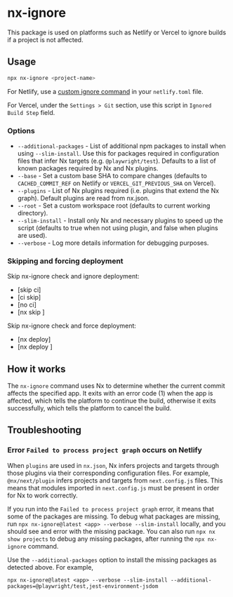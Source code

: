 # nx-ignore

This package is used on platforms such as Netlify or Vercel to ignore builds if a project is not affected.

## Usage

```bash
npx nx-ignore <project-name>
```

For Netlify, use a [custom ignore command](https://docs.netlify.com/configure-builds/ignore-builds/) in your `netlify.toml` file.

For Vercel, under the `Settings > Git` section, use this script in `Ignored Build Step` field.

### Options

- `--additional-packages` - List of additional npm packages to install when using `--slim-install`. Use this for packages required in configuration files that infer Nx targets (e.g. `@playwright/test`). Defaults to a list of known packages required by Nx and Nx plugins.
- `--base` - Set a custom base SHA to compare changes (defaults to `CACHED_COMMIT_REF` on Netlify or `VERCEL_GIT_PREVIOUS_SHA` on Vercel).
- `--plugins` - List of Nx plugins required (i.e. plugins that extend the Nx graph). Default plugins are read from nx.json.
- `--root` - Set a custom workspace root (defaults to current working directory).
- `--slim-install` - Install only Nx and necessary plugins to speed up the script (defaults to true when not using plugin, and false when plugins are used).
- `--verbose` - Log more details information for debugging purposes.

### Skipping and forcing deployment

Skip nx-ignore check and ignore deployment:

- [skip ci]
- [ci skip]
- [no ci]
- [nx skip <app>]

Skip nx-ignore check and force deployment:

- [nx deploy]
- [nx deploy <app>]

## How it works

The `nx-ignore` command uses Nx to determine whether the current commit affects the specified app. It exits with an error code (1) when the app is affected, which tells the platform to continue the build, otherwise it exits successfully, which tells the platform to cancel the build.

## Troubleshooting

### Error `Failed to process project graph` occurs on Netlify

When `plugins` are used in `nx.json`, Nx infers projects and targets through those plugins via their corresponding configuration files. For example, `@nx/next/plugin` infers projects and targets from `next.config.js` files. This means that modules imported in `next.config.js` must be present in order for Nx to work correctly.

If you run into the `Failed to process project graph` error, it means that some of the packages are missing. To debug what packages are missing, run `npx nx-ignore@latest <app> --verbose --slim-install` locally, and you should see and error with the missing package. You can also run `npx nx show projects` to debug any missing packages, after running the `npx nx-ignore` command.

Use the `--additional-packages` option to install the missing packages as detected above. For example,

```
npx nx-ignore@latest <app> --verbose --slim-install --additional-packages=@playwright/test,jest-environment-jsdom
```
